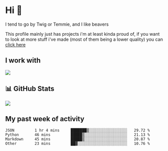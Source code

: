 <h1 align="left">Hi 👋</h1>

<p>I tend to go by Twig or Temmie, and I like beavers</p>
<p>This profile mainly just has projects i'm at least kinda proud of, if you want to look at more stuff i've made (most of them being a lower quality) you can <a href=https://github.com/orgs/JustTemmiesRandomProjects>click here</a>

<h2 align="left">I work with</h2>
<div align=left>
  <img src="https://skillicons.dev/icons?i=py,linux,godot,blender,git,javascript,css,html,&theme=dark">
</div>

<h2 align="left">📊 GitHub Stats</h2>
<div align=left>
  <img src="https://github-readme-stats.vercel.app/api?username=JustTemmie&theme=nord&hide_border=false&include_all_commits=true&count_private=true"><br>
</div>

<h2 align="left">My past week of activity</h2>
<!--START_SECTION:waka-->

```text
JSON         1 hr 4 mins     ███████▒░░░░░░░░░░░░░░░░░   29.72 %
Python       46 mins         █████▒░░░░░░░░░░░░░░░░░░░   21.13 %
Markdown     45 mins         █████▒░░░░░░░░░░░░░░░░░░░   20.87 %
Other        23 mins         ██▓░░░░░░░░░░░░░░░░░░░░░░   10.76 %
```

<!--END_SECTION:waka-->
